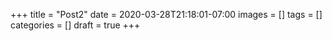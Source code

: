 +++
title = "Post2"
date = 2020-03-28T21:18:01-07:00
images = []
tags = []
categories = []
draft = true
+++
